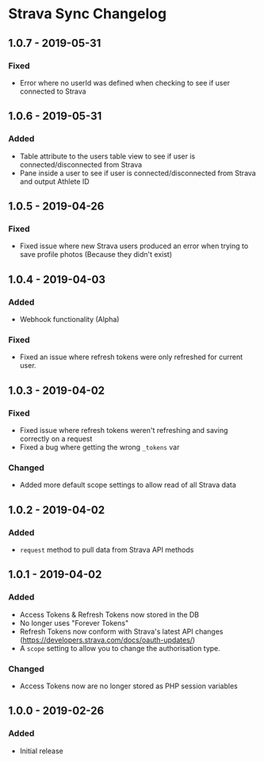 # Strava Sync Changelog

## 1.0.7 - 2019-05-31
### Fixed
- Error where no userId was defined when checking to see if user connected to Strava

## 1.0.6 - 2019-05-31
### Added
- Table attribute to the users table view to see if user is connected/disconnected from Strava
- Pane inside a user to see if user is connected/disconnected from Strava and output Athlete ID

## 1.0.5 - 2019-04-26
### Fixed
- Fixed issue where new Strava users produced an error when trying to save profile photos (Because they didn't exist)

## 1.0.4 - 2019-04-03
### Added
- Webhook functionality (Alpha)

### Fixed
- Fixed an issue where refresh tokens were only refreshed for current user.

## 1.0.3 - 2019-04-02
### Fixed
- Fixed issue where refresh tokens weren't refreshing and saving correctly on a request
- Fixed a bug where getting the wrong `_tokens` var

### Changed
- Added more default scope settings to allow read of all Strava data

## 1.0.2 - 2019-04-02
### Added
- `request` method to pull data from Strava API methods

## 1.0.1 - 2019-04-02
### Added
- Access Tokens & Refresh Tokens now stored in the DB
- No longer uses "Forever Tokens"
- Refresh Tokens now conform with Strava's latest API changes (https://developers.strava.com/docs/oauth-updates/)
- A `scope` setting to allow you to change the authorisation type.

### Changed
- Access Tokens now are no longer stored as PHP session variables

## 1.0.0 - 2019-02-26
### Added
- Initial release
